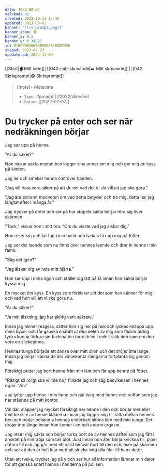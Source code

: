 ```yaml
---
date: 2022-02-07
valvkod: 42
created: 2022-10-14 13:40
updated: 2023-09-01
banner: "![[s-prompt.png]]"
banner_icon: 🟢
banner_x: 0.5
banner_y: 0.34827
id: 01H6ZWKG6W5KRHQ50B16Q8DM9B
skapad: 2023-07-23
uppdaterad: 2024-11-09
---
```

[[Start|🏠Mitt hem]]| [[040-mitt-skrivande|✒️ Mitt skrivande]] | [[042. Skrivprompt|🟢 Skrivprompt]]
> [!note]+ Metadata
> * `Tags:`  #prompt | #2022/skrivåret 
> * `Datum:`  [[2022-02-07]]

# Du trycker på enter och ser när nedräkningen börjar

Jag ser upp på henne.

"Är du säker?"

Non nickar sakta medan hon lägger sina armar om mig och ger mig en kyss på kinden.

Jag ler och smeker henne ömt över handen.

"Jag vill bara vara säker på att du vet vad det är du vill att jag ska göra."

"Jag ära extremt medveten om vad detta betyder och tro mig, detta har jag längtat efter i många år."

Jag trycker på enter och ser på hur stapeln sakta börjar röra sig över skärmen.

"Tack," viskar hon i mitt öra. "Om du visste vad jag älskar dig."

Hon reser sig och tar tag i min hand och lyckas få upp mig på fötter.

Jag ser det leende som nu finns över hennes leende och drar in henne i min famn.

"Säg det igen?"

"Jag älskar dig av hela mitt hjärta."

Hon ser upp i mina ögon och ställer sig lätt på tå innan hon sakta börjar kyssa mig. 

En mycket öm kyss. En kyss som förklarar allt det som hon känner för mig och vad hon vill att vi ska göra nu.

"Är du säker?"

"Ja min älskning, jag har aldrig varit säkrare."

Innan jag hinner reagera, sätter hon sig ner på huk och lyckas knäppa upp mina byxor och får ganska snabbt ut den delen av mig som flickor aldrig tycks kunna förlora sin fachination för och helt enlelt slök den som om den vore en slickepinna.

Hennes tunga började att dansa över mitt ollon och det dröjer inte länge innan jag börjar känna de där välbekanta ilningarna fortplanta sig genom mig.

Försikigt puttar jag bort henne från min läm och får upp henne på fötter.

"Riktigt så roligt ska vi inte ha," flinade jag och såg besvikelsen i hennes ögon. "Än."

Jag lyfter upp henne i min famn och går iväg med henne mot soffan som jag har stående på mitt kontor.

Väl där, släpper jag mycket försiktigt ner henne i den och börjar mer eller mindre slite av henne kläderna innan jag lägger mig till rätta mellan hennes ben och börjar behandla hennes underbart sköna kön med min tunga. Det dröjer inte länge innan hon komer i en helt enorm orgasm.

Jag reser mig sakta och börjar torka bort de av hennes safter som jag fått i ansktet på min tröja som blir blöt. Just innan hon åter börja kvickna till, piper datorn till och jag går med ett visst besvär bort till den och läser på skärmen och ser att den är helt klar med att skicka iväg alla filer till hans dator.

Utan att tveka, trycker jag på y och ser hur all information lämnar min dator för att ganska snart hamna i händerna på polisen.
